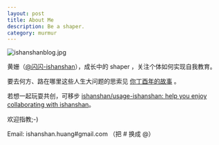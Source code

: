 ```yaml
---
layout: post
title: About Me
description: Be a shaper.
category: murmur
---
```



![ishanshanblog.jpg](http://ishanshan.qiniudn.com/share/ishanshanblog.jpg)

黄姗（[@闪闪-ishanshan](http://weibo.com/u/1696816107)），成长中的 shaper ，关注个体如何实现自我教育。

要去何方、路在哪里这些人生大问题的思索见 [你丁酉年的故事](http://ishanshan.top/selfedu/Review2017LunarCalendar.html) 。 

若想一起玩耍共创，可移步 [ishanshan/usage-ishanshan: help you enjoy collaborating with ishanshan](https://github.com/ishanshan/usage-ishanshan)。



欢迎指教;-)


Email: ishanshan.huang#gmail.com （把 # 换成 @）






